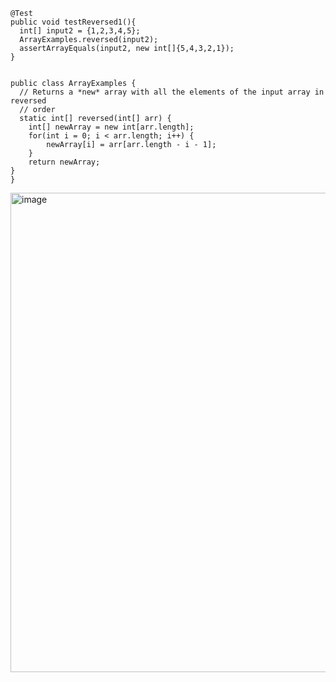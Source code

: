 ```
@Test
public void testReversed1(){
  int[] input2 = {1,2,3,4,5};
  ArrayExamples.reversed(input2);
  assertArrayEquals(input2, new int[]{5,4,3,2,1});
}
```
```

public class ArrayExamples {
  // Returns a *new* array with all the elements of the input array in reversed
  // order
  static int[] reversed(int[] arr) {
    int[] newArray = new int[arr.length];
    for(int i = 0; i < arr.length; i++) {
        newArray[i] = arr[arr.length - i - 1];
    }
    return newArray;
}
}
```
<img width="767" alt="image" src="https://github.com/Lyon0129/cse15l-lab-reports/assets/130290363/0b70552e-b506-42ab-ada3-2e1c7950b25c">

